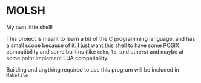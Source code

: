 # MOLSH

My own little shell!

This project is meant to learn a bit of the C programming language, and has a small scope because of it. I just want this shell to have some POSIX compatibility and some builtins (like `echo`, `ls`, and others) and maybe at some point implement LUA compatibility.

Building and anything required to use this program will be included in `Makefile`
